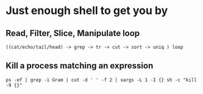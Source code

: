 # Just enough shell to get you by

## Read, Filter, Slice, Manipulate loop

```shell
((cat/echo/tail/head) -> grep -> tr -> cut -> sort -> uniq ) loop
```

## Kill a process matching an expression

```shell
ps -ef | grep -i Gram | cut -d ' ' -f 2 | xargs -L 1 -I {} sh -c "kill -9 {}"
```
